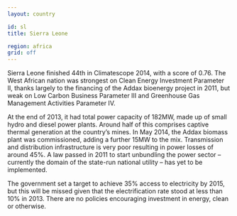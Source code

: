 ```yaml
---
layout: country

id: sl
title: Sierra Leone

region: africa
grid: off
---
```

Sierra Leone finished 44th in Climatescope 2014, with a score of 0.76. The West African nation was strongest on Clean Energy Investment Parameter II, thanks largely to the financing of the Addax bioenergy project in 2011, but weak on Low Carbon Business Parameter III and Greenhouse Gas Management Activities Parameter IV.

At the end of 2013, it had total power capacity of 182MW, made up of small hydro and diesel power plants. Around half of this comprises captive thermal generation at the country’s mines. In May 2014, the Addax biomass plant was commissioned, adding a further 15MW to the mix. Transmission and distribution infrastructure is very poor resulting in power losses of around 45%. A law passed in 2011 to start unbundling the power sector – currently the domain of the state-run national utility – has yet to be implemented.

The government set a target to achieve 35% access to electricity by 2015, but this will be missed given that the electrification rate stood at less than 10% in 2013. There are no policies encouraging investment in energy, clean or otherwise.
